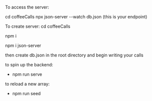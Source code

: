 To access the server:

cd coffeeCalls
npx json-server --watch db.json (this is your endpoint)


To create server:
cd coffeeCalls

npm i 

npm i json-server

then create db.json in the root directory and begin writing your calls



to spin up the backend: 
- npm run serve

to reload a new array: 
- npm run seed

